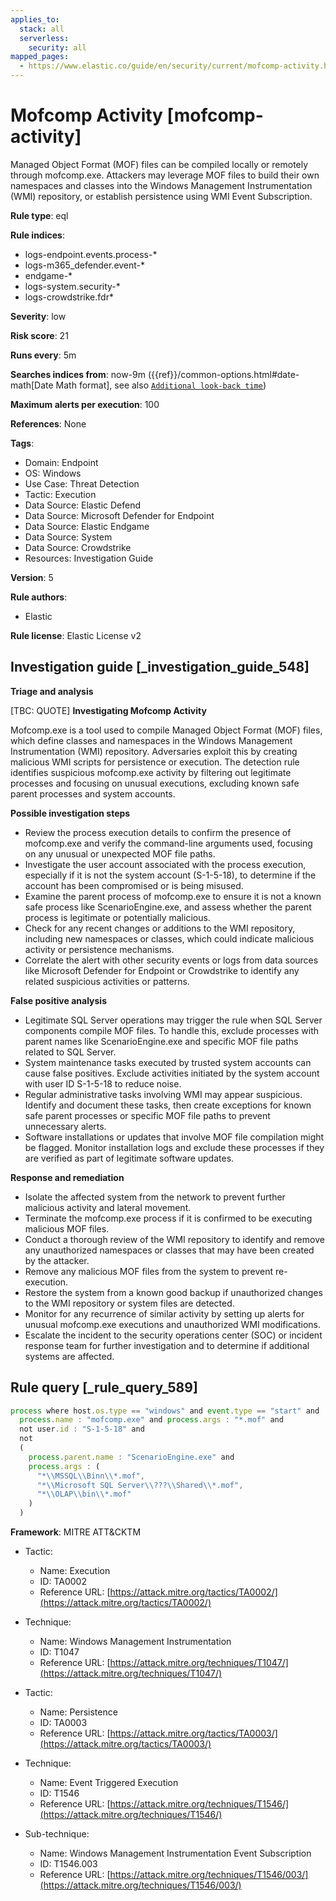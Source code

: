 ```yaml
---
applies_to:
  stack: all
  serverless:
    security: all
mapped_pages:
  - https://www.elastic.co/guide/en/security/current/mofcomp-activity.html
---
```


# Mofcomp Activity [mofcomp-activity]

Managed Object Format (MOF) files can be compiled locally or remotely through mofcomp.exe. Attackers may leverage MOF files to build their own namespaces and classes into the Windows Management Instrumentation (WMI) repository, or establish persistence using WMI Event Subscription.

**Rule type**: eql

**Rule indices**:

* logs-endpoint.events.process-*
* logs-m365_defender.event-*
* endgame-*
* logs-system.security-*
* logs-crowdstrike.fdr*

**Severity**: low

**Risk score**: 21

**Runs every**: 5m

**Searches indices from**: now-9m ({{ref}}/common-options.html#date-math[Date Math format], see also [`Additional look-back time`](docs-content://solutions/security/detect-and-alert/create-detection-rule.md#rule-schedule))

**Maximum alerts per execution**: 100

**References**: None

**Tags**:

* Domain: Endpoint
* OS: Windows
* Use Case: Threat Detection
* Tactic: Execution
* Data Source: Elastic Defend
* Data Source: Microsoft Defender for Endpoint
* Data Source: Elastic Endgame
* Data Source: System
* Data Source: Crowdstrike
* Resources: Investigation Guide

**Version**: 5

**Rule authors**:

* Elastic

**Rule license**: Elastic License v2

## Investigation guide [_investigation_guide_548]

**Triage and analysis**

[TBC: QUOTE]
**Investigating Mofcomp Activity**

Mofcomp.exe is a tool used to compile Managed Object Format (MOF) files, which define classes and namespaces in the Windows Management Instrumentation (WMI) repository. Adversaries exploit this by creating malicious WMI scripts for persistence or execution. The detection rule identifies suspicious mofcomp.exe activity by filtering out legitimate processes and focusing on unusual executions, excluding known safe parent processes and system accounts.

**Possible investigation steps**

* Review the process execution details to confirm the presence of mofcomp.exe and verify the command-line arguments used, focusing on any unusual or unexpected MOF file paths.
* Investigate the user account associated with the process execution, especially if it is not the system account (S-1-5-18), to determine if the account has been compromised or is being misused.
* Examine the parent process of mofcomp.exe to ensure it is not a known safe process like ScenarioEngine.exe, and assess whether the parent process is legitimate or potentially malicious.
* Check for any recent changes or additions to the WMI repository, including new namespaces or classes, which could indicate malicious activity or persistence mechanisms.
* Correlate the alert with other security events or logs from data sources like Microsoft Defender for Endpoint or Crowdstrike to identify any related suspicious activities or patterns.

**False positive analysis**

* Legitimate SQL Server operations may trigger the rule when SQL Server components compile MOF files. To handle this, exclude processes with parent names like ScenarioEngine.exe and specific MOF file paths related to SQL Server.
* System maintenance tasks executed by trusted system accounts can cause false positives. Exclude activities initiated by the system account with user ID S-1-5-18 to reduce noise.
* Regular administrative tasks involving WMI may appear suspicious. Identify and document these tasks, then create exceptions for known safe parent processes or specific MOF file paths to prevent unnecessary alerts.
* Software installations or updates that involve MOF file compilation might be flagged. Monitor installation logs and exclude these processes if they are verified as part of legitimate software updates.

**Response and remediation**

* Isolate the affected system from the network to prevent further malicious activity and lateral movement.
* Terminate the mofcomp.exe process if it is confirmed to be executing malicious MOF files.
* Conduct a thorough review of the WMI repository to identify and remove any unauthorized namespaces or classes that may have been created by the attacker.
* Remove any malicious MOF files from the system to prevent re-execution.
* Restore the system from a known good backup if unauthorized changes to the WMI repository or system files are detected.
* Monitor for any recurrence of similar activity by setting up alerts for unusual mofcomp.exe executions and unauthorized WMI modifications.
* Escalate the incident to the security operations center (SOC) or incident response team for further investigation and to determine if additional systems are affected.


## Rule query [_rule_query_589]

```js
process where host.os.type == "windows" and event.type == "start" and
  process.name : "mofcomp.exe" and process.args : "*.mof" and
  not user.id : "S-1-5-18" and
  not
  (
    process.parent.name : "ScenarioEngine.exe" and
    process.args : (
      "*\\MSSQL\\Binn\\*.mof",
      "*\\Microsoft SQL Server\\???\\Shared\\*.mof",
      "*\\OLAP\\bin\\*.mof"
    )
  )
```

**Framework**: MITRE ATT&CKTM

* Tactic:

    * Name: Execution
    * ID: TA0002
    * Reference URL: [https://attack.mitre.org/tactics/TA0002/](https://attack.mitre.org/tactics/TA0002/)

* Technique:

    * Name: Windows Management Instrumentation
    * ID: T1047
    * Reference URL: [https://attack.mitre.org/techniques/T1047/](https://attack.mitre.org/techniques/T1047/)

* Tactic:

    * Name: Persistence
    * ID: TA0003
    * Reference URL: [https://attack.mitre.org/tactics/TA0003/](https://attack.mitre.org/tactics/TA0003/)

* Technique:

    * Name: Event Triggered Execution
    * ID: T1546
    * Reference URL: [https://attack.mitre.org/techniques/T1546/](https://attack.mitre.org/techniques/T1546/)

* Sub-technique:

    * Name: Windows Management Instrumentation Event Subscription
    * ID: T1546.003
    * Reference URL: [https://attack.mitre.org/techniques/T1546/003/](https://attack.mitre.org/techniques/T1546/003/)



